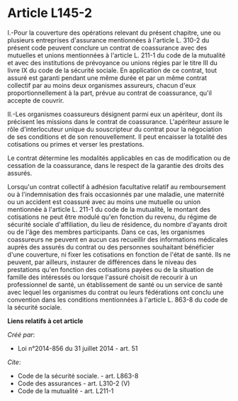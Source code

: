 # Article L145-2

I.-Pour la couverture des opérations relevant du présent chapitre, une ou plusieurs entreprises d'assurance mentionnées à
l'article L. 310-2 du présent code peuvent conclure un contrat de coassurance avec des mutuelles et unions mentionnées à
l'article L. 211-1 du code de la mutualité et avec des institutions de prévoyance ou unions régies par le titre III du livre
IX du code de la sécurité sociale. En application de ce contrat, tout assuré est garanti pendant une même durée et par un
même contrat collectif par au moins deux organismes assureurs, chacun d'eux proportionnellement à la part, prévue au contrat
de coassurance, qu'il accepte de couvrir. 

II.-Les organismes coassureurs désignent parmi eux un apériteur, dont ils précisent les missions dans le contrat de
coassurance. L'apériteur assure le rôle d'interlocuteur unique du souscripteur du contrat pour la négociation de ses
conditions et de son renouvellement. Il peut encaisser la totalité des cotisations ou primes et verser les prestations. 

Le contrat détermine les modalités applicables en cas de modification ou de cessation de la coassurance, dans le respect de
la garantie des droits des assurés. 

Lorsqu'un contrat collectif à adhésion facultative relatif au remboursement ou à l'indemnisation des frais occasionnés par
une maladie, une maternité ou un accident est coassuré avec au moins une mutuelle ou union mentionnée à l'article L. 211-1 du
code de la mutualité, le montant des cotisations ne peut être modulé qu'en fonction du revenu, du régime de sécurité sociale
d'affiliation, du lieu de résidence, du nombre d'ayants droit ou de l'âge des membres participants. Dans ce cas, les
organismes coassureurs ne peuvent en aucun cas recueillir des informations médicales auprès des assurés du contrat ou des
personnes souhaitant bénéficier d'une couverture, ni fixer les cotisations en fonction de l'état de santé. Ils ne peuvent,
par ailleurs, instaurer de différences dans le niveau des prestations qu'en fonction des cotisations payées ou de la
situation de famille des intéressés ou lorsque l'assuré choisit de recourir à un professionnel de santé, un établissement de
santé ou un service de santé avec lequel les organismes du contrat ou leurs fédérations ont conclu une convention dans les
conditions mentionnées à l'article L. 863-8 du code de la sécurité sociale.

**Liens relatifs à cet article**

_Créé par_:

  - Loi n°2014-856 du 31 juillet 2014 - art. 51

_Cite_:

  - Code de la sécurité sociale. - art. L863-8
  - Code des assurances - art. L310-2 (V)
  - Code de la mutualité - art. L211-1
